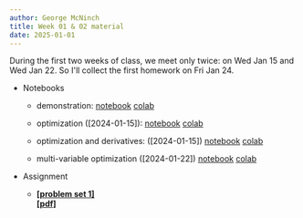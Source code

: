 ```yaml
---
author: George McNinch
title: Week 01 & 02 material
date: 2025-01-01
---
```


During the first two weeks of class, we meet only twice: on Wed Jan 15
and Wed Jan 22. So I'll collect the first homework on Fri Jan 24.

- Notebooks

  - demonstration:
    [notebook](/course-content/week01-00--demo-notebook.ipynb)
    [colab](https://colab.research.google.com/github/gmcninch-tufts/2025-Sp-Math087/blob/main/course-content/week01-00--demo-notebook.ipynb)

  - optimization ([2024-01-15]):
    [notebook](/course-content/week01-01--optimization.ipynb)
    [colab](https://colab.research.google.com/github/gmcninch-tufts/2025-Sp-Math087/blob/main/course-content/week01-01--optimization.ipynb)

  - optimization and derivatives: ([2024-01-15])
    [notebook](/course-content/week01-02--optimization-and-derivatives.ipynb)
    [colab](https://colab.research.google.com/github/gmcninch-tufts/2025-Sp-Math087/blob/main/course-content/week01-01--optimization-and-derivatives.ipynb)

  - multi-variable optimization ([2024-01-22])
	[notebook](/course-content/week02-01--multivariable-optimization.ipynb)
    [colab](https://colab.research.google.com/github/gmcninch-tufts/2025-Sp-Math087/blob/main/course-content/week02-01--multivariable-optimization.ipynb)
	


- Assignment
    
	- [**[problem set 1]**](/course-assignments/PS01--2025-01-24.html)  
	  [**[pdf]**](/course-assignments/PS01--2025-01-24.pdf)
